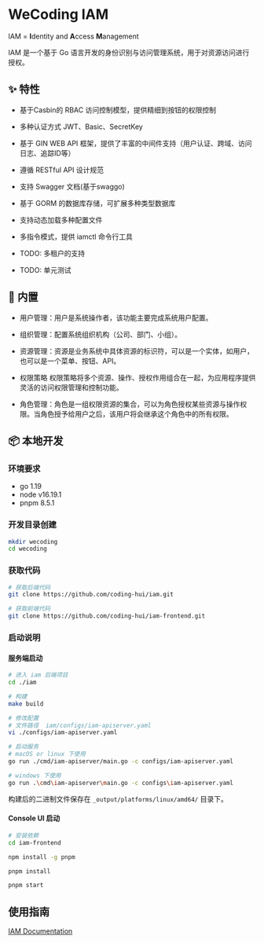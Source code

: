 # WeCoding IAM

IAM = **I**dentity and **A**ccess **M**anagement

IAM 是一个基于 Go 语言开发的身份识别与访问管理系统，用于对资源访问进行授权。

## ✨ 特性

- 基于Casbin的 RBAC 访问控制模型，提供精细到按钮的权限控制

- 多种认证方式 JWT、Basic、SecretKey

- 基于 GIN WEB API 框架，提供了丰富的中间件支持（用户认证、跨域、访问日志、追踪ID等）

- 遵循 RESTful API 设计规范

- 支持 Swagger 文档(基于swaggo)

- 基于 GORM 的数据库存储，可扩展多种类型数据库

- 支持动态加载多种配置文件

- 多指令模式，提供 iamctl 命令行工具

- TODO: 多租户的支持

- TODO: 单元测试

## 🎁 内置

- 用户管理：用户是系统操作者，该功能主要完成系统用户配置。

- 组织管理：配置系统组织机构（公司、部门、小组）。

- 资源管理：资源是业务系统中具体资源的标识符，可以是一个实体，如用户，也可以是一个菜单、按钮、API。

- 权限策略 权限策略将多个资源、操作、授权作用组合在一起，为应用程序提供灵活的访问权限管理和控制功能。

- 角色管理：角色是一组权限资源的集合，可以为角色授权某些资源与操作权限。当角色授予给用户之后，该用户将会继承这个角色中的所有权限。

## 📦 本地开发

### 环境要求

- go 1.19
- node v16.19.1
- pnpm 8.5.1

### 开发目录创建

```bash
mkdir wecoding
cd wecoding
```

### 获取代码

```bash
# 获取后端代码
git clone https://github.com/coding-hui/iam.git

# 获取前端代码
git clone https://github.com/coding-hui/iam-frontend.git
```

### 启动说明

#### 服务端启动

```bash
# 进入 iam 后端项目
cd ./iam

# 构建
make build

# 修改配置 
# 文件路径  iam/configs/iam-apiserver.yaml
vi ./configs/iam-apiserver.yaml

# 启动服务
# macOS or linux 下使用
go run ./cmd/iam-apiserver/main.go -c configs/iam-apiserver.yaml

# windows 下使用
go run .\cmd\iam-apiserver\main.go -c configs\iam-apiserver.yaml
```

构建后的二进制文件保存在 `_output/platforms/linux/amd64/` 目录下。

#### Console UI 启动

```bash
# 安装依赖
cd iam-frontend

npm install -g pnpm

pnpm install

pnpm start
```

## 使用指南

[IAM Documentation](docs/guide/zh-CN)
